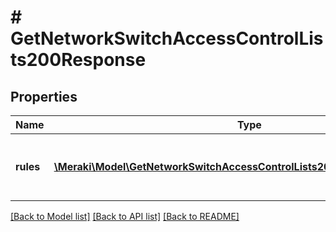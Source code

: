 # # GetNetworkSwitchAccessControlLists200Response

## Properties

Name | Type | Description | Notes
------------ | ------------- | ------------- | -------------
**rules** | [**\Meraki\Model\GetNetworkSwitchAccessControlLists200ResponseRulesInner[]**](GetNetworkSwitchAccessControlLists200ResponseRulesInner.md) | An ordered array of the access control list rules | [optional]

[[Back to Model list]](../../README.md#models) [[Back to API list]](../../README.md#endpoints) [[Back to README]](../../README.md)
